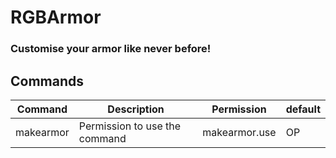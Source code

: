 # RGBArmor
### Customise your armor like never before!

## Commands
| Command | Description | Permission | default |
|---|---|---|---|
| makearmor | Permission to use the command | makearmor.use | OP |
